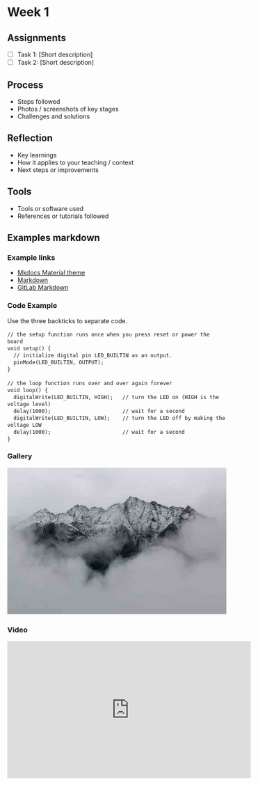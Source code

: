 # Week 1

## Assignments
- [ ] Task 1: [Short description]
- [ ] Task 2: [Short description]

## Process
- Steps followed
- Photos / screenshots of key stages
- Challenges and solutions

## Reflection
- Key learnings
- How it applies to your teaching / context
- Next steps or improvements

## Tools
- Tools or software used
- References or tutorials followed


## Examples markdown

### Example links

- [Mkdocs Material theme](https://squidfunk.github.io/mkdocs-material/getting-started/)
- [Markdown](https://en.wikipedia.org/wiki/Markdown)
- [GitLab Markdown](https://docs.gitlab.com/ee/user/markdown.html)


### Code Example

Use the three backticks to separate code.

```
// the setup function runs once when you press reset or power the board
void setup() {
  // initialize digital pin LED_BUILTIN as an output.
  pinMode(LED_BUILTIN, OUTPUT);
}

// the loop function runs over and over again forever
void loop() {
  digitalWrite(LED_BUILTIN, HIGH);   // turn the LED on (HIGH is the voltage level)
  delay(1000);                       // wait for a second
  digitalWrite(LED_BUILTIN, LOW);    // turn the LED off by making the voltage LOW
  delay(1000);                       // wait for a second
}
```
### Gallery

![sample photo](../images/diary/sample-photo.jpg)

### Video

<iframe width="560" height="315" src="https://www.youtube-nocookie.com/embed/YE7VzlLtp-4?si=vKO31hCB3Q7WNHbl" title="YouTube video player" frameborder="0" allow="accelerometer; autoplay; clipboard-write; encrypted-media; gyroscope; picture-in-picture; web-share" referrerpolicy="strict-origin-when-cross-origin" allowfullscreen></iframe>


